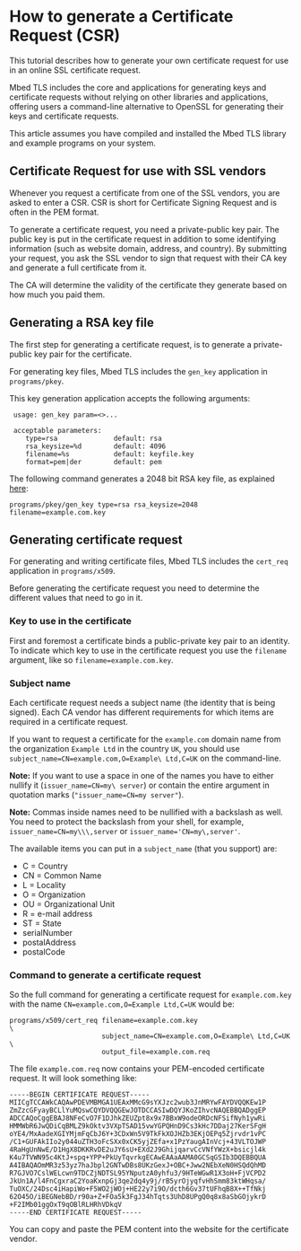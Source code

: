 # How to generate a Certificate Request (CSR)

This tutorial describes how to generate your own certificate request for use in an online SSL certificate request.

Mbed TLS includes the core and applications for generating keys and certificate requests without relying on other libraries and applications, offering users a command-line alternative to OpenSSL for generating their keys and certificate requests.

This article assumes you have compiled and installed the Mbed TLS library and example programs on your system.

## Certificate Request for use with SSL vendors

Whenever you request a certificate from one of the SSL vendors, you are asked to enter a CSR. CSR is short for Certificate Signing Request and is often in the PEM format.

To generate a certificate request, you need a private-public key pair. The public key is put in the certificate request in addition to some identifying information (such as website domain, address, and country). By submitting your request, you ask the SSL vendor to sign that request with their CA key and generate a full certificate from it.

The CA will determine the validity of the certificate they generate based on how much you paid them.

## Generating a RSA key file

The first step for generating a certificate request, is to generate a private-public key pair for the certificate.

For generating key files, Mbed TLS includes the `gen_key` application in `programs/pkey`.

This key generation application accepts the following arguments:
```
 usage: gen_key param=<>...

 acceptable parameters:
    type=rsa              default: rsa
    rsa_keysize=%d        default: 4096
    filename=%s           default: keyfile.key
    format=pem|der        default: pem
```
The following command generates a 2048 bit RSA key file, as explained [here](/kb/cryptography/rsa-key-pair-generator.md):
```
programs/pkey/gen_key type=rsa rsa_keysize=2048 filename=example.com.key
```

## Generating certificate request

For generating and writing certificate files, Mbed TLS includes the `cert_req` application in `programs/x509`.

Before generating the certificate request you need to determine the different values that need to go in it.

### Key to use in the certificate

First and foremost a certificate binds a public-private key pair to an identity. To indicate which key to use in the certificate request you use the `filename` argument, like so `filename=example.com.key`.

### Subject name

Each certificate request needs a subject name (the identity that is being signed). Each CA vendor has different requirements for which items are required in a certificate request.

If you want to request a certificate for the `example.com` domain name from the organization `Example Ltd` in the country `UK`, you should use `subject_name=CN=example.com,O=Example\ Ltd,C=UK` on the command-line.

<span class="notes">**Note:** If you want to use a space in one of the names you have to either nullify it (`issuer_name=CN=my\ server`) or contain the entire argument in quotation marks (`"issuer_name=CN=my server"`).</span>

<span class="notes">**Note:** Commas inside names need to be nullified with a backslash as well. You need to protect the backslash from your shell, for example, `issuer_name=CN=my\\\,server` or `issuer_name='CN=my\,server'`.</span>

The available items you can put in a `subject_name` (that you support) are:

* C = Country
* CN = Common Name
* L = Locality
* O = Organization
* OU = Organizational Unit
* R = e-mail address
* ST = State
* serialNumber
* postalAddress
* postalCode

### Command to generate a certificate request

So the full command for generating a certificate request for `example.com.key` with the name `CN=example.com,O=Example Ltd,C=UK` would be:
```
programs/x509/cert_req filename=example.com.key                          \
                       subject_name=CN=example.com,O=Example\ Ltd,C=UK \
                       output_file=example.com.req
```
The file `example.com.req` now contains your PEM-encoded certificate request. It will look something like:
```
-----BEGIN CERTIFICATE REQUEST-----
MIICgTCCAWkCAQAwPDEVMBMGA1UEAxMMcG9sYXJzc2wub3JnMRYwFAYDVQQKEw1P
ZmZzcGFyayBCLlYuMQswCQYDVQQGEwJOTDCCASIwDQYJKoZIhvcNAQEBBQADggEP
ADCCAQoCggEBAJ8NFeCvO7F1DJhkZEUZpt8x9x7BBxW9odeORDcNFSifNyh1ywRi
HMMWbR6JwQDiCqBMLZ9kOktv3VXpTSAD15vwYGPQHnD9Cs3kHc7DDaj27KerSFgH
oYE4/MxAadeXGIYMjmFqCbJ6Y+3CDxWn5V9TkFkXOJHZb3EKjOEPq5Zjrvdr1vPC
/C1+GUFAkIIo2y044uZTH3oFcSXx0xCK5yjZEfa+x1PzYaugAInVcj+43VLTOJWP
4RaHgUnNwE/D1HgX8DKKRvDE2uJY6sU+EXd2J9GhijqarvCcVNfYWzX+bsicjl4k
K4u7TVWN95c4KtJ+spq+YPP+PkUyTqvrkgECAwEAAaAAMA0GCSqGSIb3DQEBBQUA
A4IBAQAOmMR3z53yz7haJbpl2GNTwDBs8UKzGexJ+OBC+Jww2NEbXeN0HSQdQhMD
R7GJVO7CslWELcwn9TDCZjNDTSL95YNputzA0yhfu3/9HTeWGwR1X3oH+FjVCPD2
JkUn1A/l4FnCgxraC2YoaKxnpGj3qe2dq4y9j/rB5yrOjyqfvHhSmm83ktWHqsa/
TuOXC/24Dsc4iHapiWo+F5WO2jWOj+HE22y7i9O/dcth6Gv37tUFhqB8X++TfNkj
62O45O/iBEGNebBD/r90a+Z+FOa5k3FgJ34hTqts3UhD8UPgQ0q8x8aSbGOjykrD
+F2IMb01ggOxT9qOBlRLHRhVDkqV
-----END CERTIFICATE REQUEST-----
```
You can copy and paste the PEM content into the website for the certificate vendor.

<!---",generate-a-certificate-request-csr,"Step-by-step guide on how to generate a certificate request with Mbed TLS instead of OpenSSL for use with an online SSL certificate vendor",,"generate, certificate request generation, cert_req, gen_key, CA certificate",published,"2014-02-11 12:18:00",2,15507,"2015-07-02 11:28:00","Paul Bakker"--->
